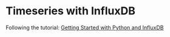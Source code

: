 # Timeseries with InfluxDB

Following the tutorial:
[Getting Started with Python and InfluxDB](https://thenewstack.io/getting-started-with-python-and-influxdb/)
